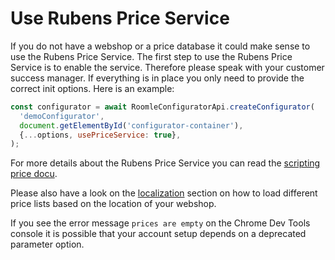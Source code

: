 # Use Rubens Price Service

If you do not have a webshop or a price database it could make sense to use the Rubens Price Service. The first step to use the Rubens Price Service is to enable the service. Therefore please speak with your customer success manager. If everything is in place you only need to provide the correct init options. Here is an example:

```javascript
const configurator = await RoomleConfiguratorApi.createConfigurator(
  'demoConfigurator',
  document.getElementById('configurator-container'),
  {...options, usePriceService: true},
);
```

For more details about the Rubens Price Service you can read the [scripting price docu](../../../../content-creation/scripting-resources/200\_130\_pricing.md#price-service).

Please also have a look on the [localization](../../customisation/localization.md) section on how to load different price lists based on the location of your webshop.

If you see the error message `prices are empty` on the Chrome Dev Tools console it is possible that your account setup depends on a deprecated parameter option.
